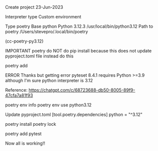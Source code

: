 Create project
23-Jun-2023

Interpreter type
Custom environment

Type            poetry
Base python     Python 3.12.3	/usr/local/bin/python3.12
Path to poetry  /Users/stevepro/.local/bin/poetry

(cc-poetry-py3.12) 


IMPORTANT
poetry do NOT do pip install <package> because this does not update pyproject.toml file
instead do this

poetry add <package>

ERROR
Thanks but getting error pyteset 8.4.1 requires Python >=3.9 although I'm sure python interpreter is 3.12

Reference:
https://chatgpt.com/c/68723688-db50-8005-89f9-47cfa7a81f93

poetry env info
poetry env use python3.12

Update pyproject.toml
[tool.poetry.dependencies]
python = "^3.12"

poetry install
poetry lock

poetry add pytest

Now all is working!!